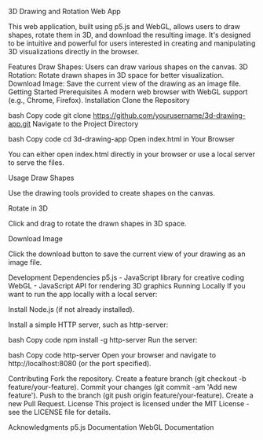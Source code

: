 3D Drawing and Rotation Web App

This web application, built using p5.js and WebGL, allows users to draw shapes, rotate them in 3D, and download the resulting image. It's designed to be intuitive and powerful for users interested in creating and manipulating 3D visualizations directly in the browser.

Features
Draw Shapes: Users can draw various shapes on the canvas.
3D Rotation: Rotate drawn shapes in 3D space for better visualization.
Download Image: Save the current view of the drawing as an image file.
Getting Started
Prerequisites
A modern web browser with WebGL support (e.g., Chrome, Firefox).
Installation
Clone the Repository

bash
Copy code
git clone https://github.com/yourusername/3d-drawing-app.git
Navigate to the Project Directory

bash
Copy code
cd 3d-drawing-app
Open index.html in Your Browser

You can either open index.html directly in your browser or use a local server to serve the files.

Usage
Draw Shapes

Use the drawing tools provided to create shapes on the canvas.

Rotate in 3D

Click and drag to rotate the drawn shapes in 3D space.

Download Image

Click the download button to save the current view of your drawing as an image file.

Development
Dependencies
p5.js - JavaScript library for creative coding
WebGL - JavaScript API for rendering 3D graphics
Running Locally
If you want to run the app locally with a local server:

Install Node.js (if not already installed).

Install a simple HTTP server, such as http-server:

bash
Copy code
npm install -g http-server
Run the server:

bash
Copy code
http-server
Open your browser and navigate to http://localhost:8080 (or the port specified).

Contributing
Fork the repository.
Create a feature branch (git checkout -b feature/your-feature).
Commit your changes (git commit -am 'Add new feature').
Push to the branch (git push origin feature/your-feature).
Create a new Pull Request.
License
This project is licensed under the MIT License - see the LICENSE file for details.

Acknowledgments
p5.js Documentation
WebGL Documentation
